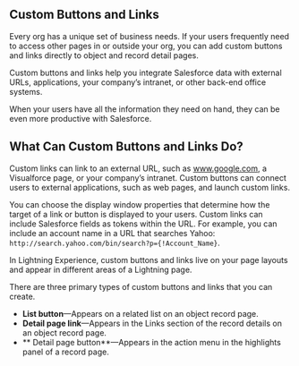 ## Custom Buttons and Links

Every org has a unique set of business needs. If your users frequently need to access other pages in or outside your org, you can add custom buttons and links directly to object and record detail pages.

Custom buttons and links help you integrate Salesforce data with external URLs, applications, your company’s intranet, or other back-end office systems.

When your users have all the information they need on hand, they can be even more productive with Salesforce.

## What Can Custom Buttons and Links Do?

Custom links can link to an external URL, such as www.google.com, a Visualforce page, or your company’s intranet. Custom buttons can connect users to external applications, such as web pages, and launch custom links.

You can choose the display window properties that determine how the target of a link or button is displayed to your users. Custom links can include Salesforce fields as tokens within the URL. For example, you can include an account name in a URL that searches Yahoo: `http://search.yahoo.com/bin/search?p={!Account_Name}`.

In Lightning Experience, custom buttons and links live on your page layouts and appear in different areas of a Lightning page.

There are three primary types of custom buttons and links that you can create.

-   **List button**—Appears on a related list on an object record page.
-   **Detail page link**—Appears in the Links section of the record details on an object record page.
-  ** Detail page button**—Appears in the action menu in the highlights panel of a record page.